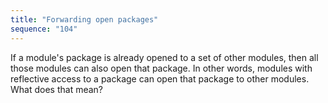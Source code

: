```yaml
---
title: "Forwarding open packages"
sequence: "104"
---
```


If a module's package is already opened to a set of other modules,
then all those modules can also open that package.
In other words, modules with reflective access to a package can open that package to other modules.
What does that mean?



